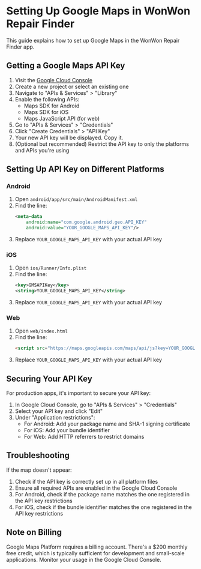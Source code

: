 # Setting Up Google Maps in WonWon Repair Finder

This guide explains how to set up Google Maps in the WonWon Repair Finder app.

## Getting a Google Maps API Key

1. Visit the [Google Cloud Console](https://console.cloud.google.com/)
2. Create a new project or select an existing one
3. Navigate to "APIs & Services" > "Library"
4. Enable the following APIs:
   - Maps SDK for Android
   - Maps SDK for iOS
   - Maps JavaScript API (for web)
5. Go to "APIs & Services" > "Credentials"
6. Click "Create Credentials" > "API Key"
7. Your new API key will be displayed. Copy it.
8. (Optional but recommended) Restrict the API key to only the platforms and APIs you're using

## Setting Up API Key on Different Platforms

### Android

1. Open `android/app/src/main/AndroidManifest.xml`
2. Find the line:
   ```xml
   <meta-data
       android:name="com.google.android.geo.API_KEY"
       android:value="YOUR_GOOGLE_MAPS_API_KEY"/>
   ```
3. Replace `YOUR_GOOGLE_MAPS_API_KEY` with your actual API key

### iOS

1. Open `ios/Runner/Info.plist`
2. Find the line:
   ```xml
   <key>GMSAPIKey</key>
   <string>YOUR_GOOGLE_MAPS_API_KEY</string>
   ```
3. Replace `YOUR_GOOGLE_MAPS_API_KEY` with your actual API key

### Web

1. Open `web/index.html`
2. Find the line:
   ```html
   <script src="https://maps.googleapis.com/maps/api/js?key=YOUR_GOOGLE_MAPS_API_KEY"></script>
   ```
3. Replace `YOUR_GOOGLE_MAPS_API_KEY` with your actual API key

## Securing Your API Key

For production apps, it's important to secure your API key:

1. In Google Cloud Console, go to "APIs & Services" > "Credentials"
2. Select your API key and click "Edit"
3. Under "Application restrictions":
   - For Android: Add your package name and SHA-1 signing certificate
   - For iOS: Add your bundle identifier
   - For Web: Add HTTP referrers to restrict domains

## Troubleshooting

If the map doesn't appear:
1. Check if the API key is correctly set up in all platform files
2. Ensure all required APIs are enabled in the Google Cloud Console
3. For Android, check if the package name matches the one registered in the API key restrictions
4. For iOS, check if the bundle identifier matches the one registered in the API key restrictions

## Note on Billing

Google Maps Platform requires a billing account. There's a $200 monthly free credit, which is typically sufficient for development and small-scale applications. Monitor your usage in the Google Cloud Console. 